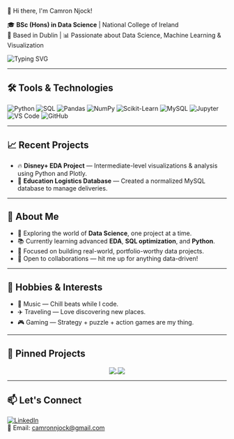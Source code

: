 👋 Hi there, I'm Camron Njock!

🎓 **BSc (Hons) in Data Science** | National College of Ireland  
📍 Based in Dublin | 📊 Passionate about Data Science, Machine Learning & Visualization  

![Typing SVG](https://readme-typing-svg.demolab.com/?lines=Aspiring+Data+Scientist+%F0%9F%93%8A;Lifelong+Learner+%F0%9F%92%AA;Python+%7C+SQL+%7C+EDA+%7C+ML+%F0%9F%94%AE&center=true&width=500&pause=1000)

---

## 🛠️ Tools & Technologies

<!-- Skill badges -->
![Python](https://img.shields.io/badge/Python-3776AB?style=for-the-badge&logo=python&logoColor=white)
![SQL](https://img.shields.io/badge/SQL-336791?style=for-the-badge&logo=postgresql&logoColor=white)
![Pandas](https://img.shields.io/badge/Pandas-150458?style=for-the-badge&logo=pandas&logoColor=white)
![NumPy](https://img.shields.io/badge/NumPy-013243?style=for-the-badge&logo=numpy&logoColor=white)
![Scikit-Learn](https://img.shields.io/badge/Scikit--Learn-F7931E?style=for-the-badge&logo=scikit-learn&logoColor=white)
![MySQL](https://img.shields.io/badge/MySQL-4479A1?style=for-the-badge&logo=mysql&logoColor=white)
![Jupyter](https://img.shields.io/badge/Jupyter-F37626?style=for-the-badge&logo=jupyter&logoColor=white)
![VS Code](https://img.shields.io/badge/VSCode-007ACC?style=for-the-badge&logo=visualstudiocode&logoColor=white)
![GitHub](https://img.shields.io/badge/GitHub-181717?style=for-the-badge&logo=github&logoColor=white)

---

## 📈 Recent Projects

- 🔥 **Disney+ EDA Project** — Intermediate-level visualizations & analysis using Python and Plotly.
- 🏫 **Education Logistics Database** — Created a normalized MySQL database to manage deliveries.  


---

## 🌱 About Me

- 🔭 Exploring the world of **Data Science**, one project at a time.  
- 📚 Currently learning advanced **EDA**, **SQL optimization**, and **Python**.  
- 🎯 Focused on building real-world, portfolio-worthy data projects.  
- 🤝 Open to collaborations — hit me up for anything data-driven!

---

## 🎨 Hobbies & Interests

- 🎵 Music — Chill beats while I code.  
- ✈️ Traveling — Love discovering new places.  
- 🎮 Gaming — Strategy + puzzle + action games are my thing.

---

## 📌 Pinned Projects

<p align="center">
  <a href="https://github.com/camronnjock/disney-plus-eda">
    <img align="center" src="[https://github-readme-stats.vercel.app/api/pin/?username=camronnjock&repo=disney-plus-eda&theme=react](https://github.com/cam-spec/DisneyPlus-EDA-Analysis)" />
  </a>
  <a href="https://github.com/camronnjock/student-grades-predictor">
    <img align="center" src="https://github-readme-stats.vercel.app/api/pin/?username=camronnjock&repo=student-grades-predictor&theme=react" />
  </a>
</p>

---

## 📫 Let's Connect

[![LinkedIn](https://img.shields.io/badge/LinkedIn-Camron%20Njock-blue?style=flat-square&logo=linkedin)](https://www.linkedin.com/in/camron-njock-003812262/)  
📧 Email: camronnjock@gmail.com

<!--
**cam-spec/cam-spec** is a ✨ _special_ ✨ repository because its `README.md` (this file) appears on your GitHub profile.

Here are some ideas to get you started:

- 🔭 I’m currently working on ...
- 🌱 I’m currently learning ...
- 👯 I’m looking to collaborate on ...
- 🤔 I’m looking for help with ...
- 💬 Ask me about ...
- 📫 How to reach me: ...
- 😄 Pronouns: ...
- ⚡ Fun fact: ...
-->
